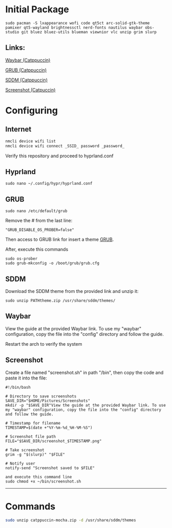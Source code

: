 # Initial Package
```
sudo pacman -S lxappearance wofi code qt5ct arc-solid-gtk-theme pamixer qt5-wayland brightnessctl nerd-fonts nautilus waybar obs-studio git bluez bluez-utils blueman viewnior vlc unzip grim slurp
```

## Links:
[Waybar (Catppuccin)](https://github.com/catppuccin/waybar/tree/main)

[GRUB (Catppuccin)](https://github.com/catppuccin/grub)

[SDDM (Catppuccin)](https://github.com/catppuccin/sddm)

[Screenshot (Catpuccin)](https://github.com/emersion/grim)


# Configuring
## Internet
```sh
nmcli device wifi list
nmcli device wifi connect _SSID_ password _password_
```
Verify this repository and proceed to hyprland.conf

## Hyprland
```
sudo nano ~/.config/hypr/hyprland.conf
```
## GRUB
```
sudo nano /etc/default/grub
```
Remove the # from the last line:
```
"GRUB_DISABLE_OS_PROBER=false"
```
Then access to GRUB link for insert a theme [GRUB](https://github.com/catppuccin/grub).

After, execute this commands
```
sudo os-prober
sudo grub-mkconfig -o /boot/grub/grub.cfg
```
## SDDM
Download the SDDM theme from the provided link and unzip it:
```
sudo unzip PATHtheme.zip /usr/share/sddm/themes/
```
## Waybar
View the guide at the provided Waybar link. To use my "waybar" configuration, copy the file into the "config" directory and follow the guide.

Restart the arch to verify the system


## Screenshot

Create a file named "screenshot.sh" in path "/bin", then copy the code and paste it into the file:
```
#!/bin/bash

# Directory to save screenshots
SAVE_DIR="$HOME/Pictures/Screenshots"
mkdir -p "$SAVE_DIR"View the guide at the provided Waybar link. To use my "waybar" configuration, copy the file into the "config" directory and follow the guide.

# Timestamp for filename
TIMESTAMP=$(date +"%Y-%m-%d_%H-%M-%S")

# Screenshot file path
FILE="$SAVE_DIR/screenshot_$TIMESTAMP.png"

# Take screenshot
grim -g "$(slurp)" "$FILE"

# Notify user
notify-send "Screenshot saved to $FILE"

and execute this command line
sudo chmod +x ~/bin/screenshot.sh
```
-------------------------------------------------

# Commands
```bash
sudo unzip catppuccin-mocha.zip -d /usr/share/sddm/themes
```
